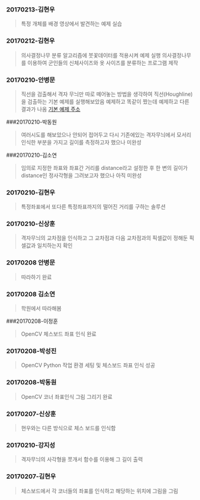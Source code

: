 ### 20170213-김현우
>특정 개체를 배경 영상에서 발견하는 예제 실습

### 20170212-김현우
>의사결정나무 분류 알고리즘에 붓꽃데이터를 적용시켜 예제 실행
>의사결정나무를 이용하여 군인들의 신체사이즈와 옷 사이즈를 분류하는 프로그램 제작

### 20170210-안병문
> 직선을 검출해서 격자 무늬만 따로 떼어놓는 방법을 생각하여 직선(Houghline)을 검출하는 기본 예제를 실행해보았음
예제하고 똑같이 짰는데 예제하고 다른 결과가 나옴
[기본 예제 주소](http://docs.opencv.org/2.4/modules/imgproc/doc/feature_detection.html)

###20170210-박동원
>여러시도를 해보았으나 안되어 접어두고 다시 기존에있는 격자무늬에서 모서리 인식한 부분을 가지고 길이를 측정하고자 했으나 
 미완성 

###20170210-김소연
>임의로 지정한 좌표와 좌표간 거리를 distance라고 설정한 후 한 변의 길이가 distance인 정사각형을 그려보고자
 했으나 아직 미완성

### 20170210-김현우
>특정좌표에서 또다른 특정좌표까지의 떨어진 거리를 구하는 솔루션

### 20170210-신상훈
>격자무늬의 교차점을 인식하고 그 교차점과 다음 교차점과의 픽셀값이 정해둔 픽셀값과 일치하는지 확인

### 20170208 안병문
> 따라하기 완료

### 20170208 김소연
>학원에서 따라해봄

###20170208-이정훈
>OpenCV 체스보드 좌표 인식 완료

### 20170208-박성진
>OpenCV Python 작업 환경 세팅 및 체스보드 좌표 인식 성공

### 20170208-박동원
>OpenCV 코너 좌표인식 그림 그리기 완료 

### 20170207-신상훈
>현우와는 다른 방식으로 체스 보드를 인식함

### 20170210-강지성
>격자무늬의 사각형을 쪼개서 함수를 이용해 그 길이 출력

### 20170207-김현우
>체스보드에서 각 코너들의 좌표를 인식하고 해당하는 위치에 그림을 그림
